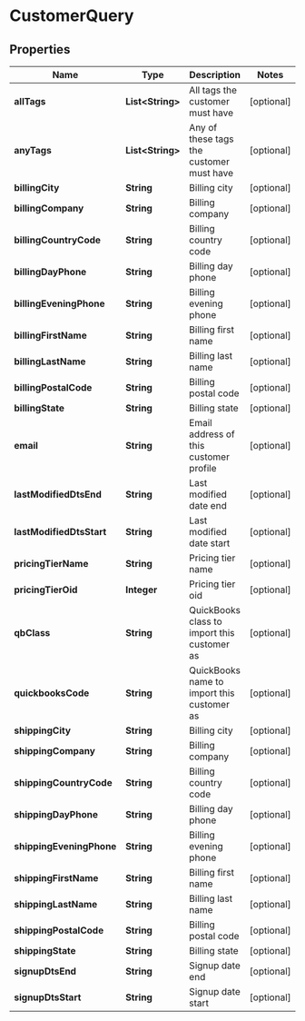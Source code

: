 

# CustomerQuery


## Properties

| Name | Type | Description | Notes |
|------------ | ------------- | ------------- | -------------|
|**allTags** | **List&lt;String&gt;** | All tags the customer must have |  [optional] |
|**anyTags** | **List&lt;String&gt;** | Any of these tags the customer must have |  [optional] |
|**billingCity** | **String** | Billing city |  [optional] |
|**billingCompany** | **String** | Billing company |  [optional] |
|**billingCountryCode** | **String** | Billing country code |  [optional] |
|**billingDayPhone** | **String** | Billing day phone |  [optional] |
|**billingEveningPhone** | **String** | Billing evening phone |  [optional] |
|**billingFirstName** | **String** | Billing first name |  [optional] |
|**billingLastName** | **String** | Billing last name |  [optional] |
|**billingPostalCode** | **String** | Billing postal code |  [optional] |
|**billingState** | **String** | Billing state |  [optional] |
|**email** | **String** | Email address of this customer profile |  [optional] |
|**lastModifiedDtsEnd** | **String** | Last modified date end |  [optional] |
|**lastModifiedDtsStart** | **String** | Last modified date start |  [optional] |
|**pricingTierName** | **String** | Pricing tier name |  [optional] |
|**pricingTierOid** | **Integer** | Pricing tier oid |  [optional] |
|**qbClass** | **String** | QuickBooks class to import this customer as |  [optional] |
|**quickbooksCode** | **String** | QuickBooks name to import this customer as |  [optional] |
|**shippingCity** | **String** | Billing city |  [optional] |
|**shippingCompany** | **String** | Billing company |  [optional] |
|**shippingCountryCode** | **String** | Billing country code |  [optional] |
|**shippingDayPhone** | **String** | Billing day phone |  [optional] |
|**shippingEveningPhone** | **String** | Billing evening phone |  [optional] |
|**shippingFirstName** | **String** | Billing first name |  [optional] |
|**shippingLastName** | **String** | Billing last name |  [optional] |
|**shippingPostalCode** | **String** | Billing postal code |  [optional] |
|**shippingState** | **String** | Billing state |  [optional] |
|**signupDtsEnd** | **String** | Signup date end |  [optional] |
|**signupDtsStart** | **String** | Signup date start |  [optional] |



